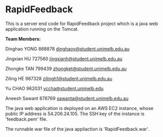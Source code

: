 # RapidFeedback
This is a server end code for RapidFeedback project which is a java web application running on the Tomcat.
 
**Team Members:**

Dinghao YONG 868878 dinghaoy@student.unimelb.edu.au

Jingxian HU 727560 jingxianh@student.unimelb.edu.au

Zhongke TAN 799439 zhongket@student.unimelb.edu.au

Ziling HE 987328 zilingh1@student.unimelb.edu.au

Yu CHAO 962031 yccha@student.unimelb.edu

Aneesh Sawant 876769 sawanta@student.unimelb.edu.au

The java web application is deployed on an AWS EC2 instance, whose public IP address is 54.206.24.105. The SSH key of the instance is 'feedback.pem' file.

The runnable war file of the java appliaction is 'RapidFeedback.war'.
